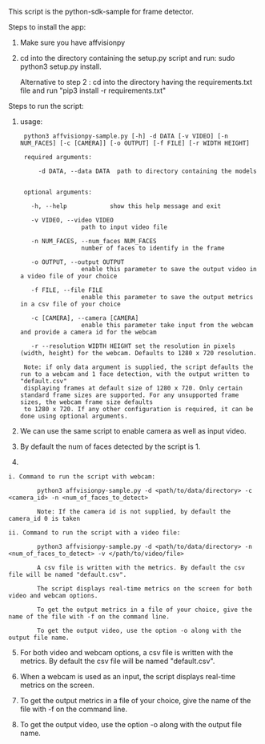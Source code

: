 This script is the python-sdk-sample for frame detector.

Steps to install the app:

1. Make sure you have affvisionpy

2. cd into the directory containing the setup.py script and run: sudo python3 setup.py install.

   Alternative to step 2 : cd into the directory having the requirements.txt file and run "pip3 install -r requirements.txt"


Steps to run the script:

1. usage:

        python3 affvisionpy-sample.py [-h] -d DATA [-v VIDEO] [-n NUM_FACES] [-c [CAMERA]] [-o OUTPUT] [-f FILE] [-r WIDTH HEIGHT]

        required arguments:

            -d DATA, --data DATA  path to directory containing the models


        optional arguments:

          -h, --help            show this help message and exit

          -v VIDEO, --video VIDEO
                        path to input video file

          -n NUM_FACES, --num_faces NUM_FACES
                        number of faces to identify in the frame

          -o OUTPUT, --output OUTPUT
                        enable this parameter to save the output video in a video file of your choice

          -f FILE, --file FILE
                        enable this parameter to save the output metrics in a csv file of your choice

          -c [CAMERA], --camera [CAMERA]
                        enable this parameter take input from the webcam and provide a camera id for the webcam

          -r --resolution WIDTH HEIGHT set the resolution in pixels (width, height) for the webcam. Defaults to 1280 x 720 resolution.

        Note: if only data argument is supplied, the script defaults the run to a webcam and 1 face detection, with the output written to "default.csv"
        displaying frames at default size of 1280 x 720. Only certain standard frame sizes are supported. For any unsupported frame sizes, the webcam frame size defaults
        to 1280 x 720. If any other configuration is required, it can be done using optional arguments.



2. We can use the same script to enable camera as well as input video.

3. By default the num of faces detected by the script is 1.

4.

    i. Command to run the script with webcam:

            python3 affvisionpy-sample.py -d <path/to/data/directory> -c <camera_id> -n <num_of_faces_to_detect>

            Note: If the camera id is not supplied, by default the camera_id 0 is taken

    ii. Command to run the script with a video file:

            python3 affvisionpy-sample.py -d <path/to/data/directory> -n <num_of_faces_to_detect> -v </path/to/video/file>

            A csv file is written with the metrics. By default the csv file will be named "default.csv".

            The script displays real-time metrics on the screen for both video and webcam options.

            To get the output metrics in a file of your choice, give the name of the file with -f on the command line.

            To get the output video, use the option -o along with the output file name.


5. For both video and webcam options, a csv file is written with the metrics. By default the csv file will be named "default.csv".

6. When a webcam is used as an input, the script displays real-time metrics on the screen.

7. To get the output metrics in a file of your choice, give the name of the file with -f on the command line.

8. To get the output video, use the option -o along with the output file name.
